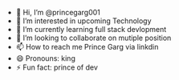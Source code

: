 - 👋 Hi, I’m @princegarg001
- 👀 I’m interested in upcoming Technology
- 🌱 I’m currently learning full stack devlopment
- 💞️ I’m looking to collaborate on mutiple position
- 📫 How to reach me Prince Garg via linkdin
- 😄 Pronouns: king
- ⚡ Fun fact: prince of dev

<!---
princegarg001/princegarg001 is a ✨ special ✨ repository because its `README.md` (this file) appears on your GitHub profile.
You can click the Preview link to take a look at your changes.
--->
